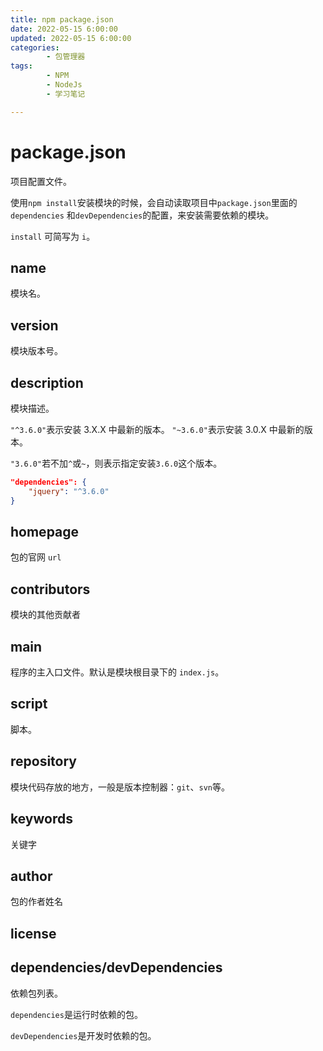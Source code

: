 ```yaml
---
title: npm package.json
date: 2022-05-15 6:00:00
updated: 2022-05-15 6:00:00
categories:
        - 包管理器
tags:
        - NPM 
        - NodeJs
        - 学习笔记

---
```


# package.json

项目配置文件。

使用`npm install`安装模块的时候，会自动读取项目中`package.json`里面的 `dependencies` 和`devDependencies`的配置，来安装需要依赖的模块。

`install` 可简写为 `i`。

## name

模块名。

## version

模块版本号。

## description

模块描述。

`"^3.6.0"`表示安装 3.X.X 中最新的版本。
`"~3.6.0"`表示安装 3.0.X 中最新的版本。

`"3.6.0"`若不加`^`或`~`，则表示指定安装`3.6.0`这个版本。

```json
"dependencies": {
    "jquery": "^3.6.0"
}
```

## homepage

包的官网 `url`

## contributors

模块的其他贡献者

## main

程序的主入口文件。默认是模块根目录下的 `index.js`。

## script

脚本。

## repository

模块代码存放的地方，一般是版本控制器：`git`、`svn`等。

## keywords

关键字

## author

包的作者姓名

## license

## dependencies/devDependencies

依赖包列表。

`dependencies`是运行时依赖的包。

`devDependencies`是开发时依赖的包。